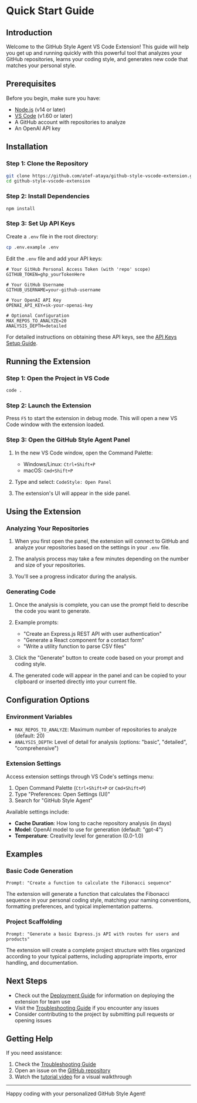# Quick Start Guide

## Introduction

Welcome to the GitHub Style Agent VS Code Extension! This guide will help you get up and running quickly with this powerful tool that analyzes your GitHub repositories, learns your coding style, and generates new code that matches your personal style.

## Prerequisites

Before you begin, make sure you have:

- [Node.js](https://nodejs.org/) (v14 or later)
- [VS Code](https://code.visualstudio.com/) (v1.60 or later)
- A GitHub account with repositories to analyze
- An OpenAI API key

## Installation

### Step 1: Clone the Repository

```bash
git clone https://github.com/atef-ataya/github-style-vscode-extension.git
cd github-style-vscode-extension
```

### Step 2: Install Dependencies

```bash
npm install
```

### Step 3: Set Up API Keys

Create a `.env` file in the root directory:

```bash
cp .env.example .env
```

Edit the `.env` file and add your API keys:

```env
# Your GitHub Personal Access Token (with 'repo' scope)
GITHUB_TOKEN=ghp_yourTokenHere

# Your GitHub Username
GITHUB_USERNAME=your-github-username

# Your OpenAI API Key
OPENAI_API_KEY=sk-your-openai-key

# Optional Configuration
MAX_REPOS_TO_ANALYZE=20
ANALYSIS_DEPTH=detailed
```

For detailed instructions on obtaining these API keys, see the [API Keys Setup Guide](./api-keys-setup.md).

## Running the Extension

### Step 1: Open the Project in VS Code

```bash
code .
```

### Step 2: Launch the Extension

Press `F5` to start the extension in debug mode. This will open a new VS Code window with the extension loaded.

### Step 3: Open the GitHub Style Agent Panel

1. In the new VS Code window, open the Command Palette:
   - Windows/Linux: `Ctrl+Shift+P`
   - macOS: `Cmd+Shift+P`

2. Type and select: `CodeStyle: Open Panel`

3. The extension's UI will appear in the side panel.

## Using the Extension

### Analyzing Your Repositories

1. When you first open the panel, the extension will connect to GitHub and analyze your repositories based on the settings in your `.env` file.

2. The analysis process may take a few minutes depending on the number and size of your repositories.

3. You'll see a progress indicator during the analysis.

### Generating Code

1. Once the analysis is complete, you can use the prompt field to describe the code you want to generate.

2. Example prompts:
   - "Create an Express.js REST API with user authentication"
   - "Generate a React component for a contact form"
   - "Write a utility function to parse CSV files"

3. Click the "Generate" button to create code based on your prompt and coding style.

4. The generated code will appear in the panel and can be copied to your clipboard or inserted directly into your current file.

## Configuration Options

### Environment Variables

- `MAX_REPOS_TO_ANALYZE`: Maximum number of repositories to analyze (default: 20)
- `ANALYSIS_DEPTH`: Level of detail for analysis (options: "basic", "detailed", "comprehensive")

### Extension Settings

Access extension settings through VS Code's settings menu:

1. Open Command Palette (`Ctrl+Shift+P` or `Cmd+Shift+P`)
2. Type "Preferences: Open Settings (UI)"
3. Search for "GitHub Style Agent"

Available settings include:

- **Cache Duration**: How long to cache repository analysis (in days)
- **Model**: OpenAI model to use for generation (default: "gpt-4")
- **Temperature**: Creativity level for generation (0.0-1.0)

## Examples

### Basic Code Generation

```
Prompt: "Create a function to calculate the Fibonacci sequence"
```

The extension will generate a function that calculates the Fibonacci sequence in your personal coding style, matching your naming conventions, formatting preferences, and typical implementation patterns.

### Project Scaffolding

```
Prompt: "Generate a basic Express.js API with routes for users and products"
```

The extension will create a complete project structure with files organized according to your typical patterns, including appropriate imports, error handling, and documentation.

## Next Steps

- Check out the [Deployment Guide](./deployment-guide.md) for information on deploying the extension for team use
- Visit the [Troubleshooting Guide](./troubleshooting.md) if you encounter any issues
- Consider contributing to the project by submitting pull requests or opening issues

## Getting Help

If you need assistance:

1. Check the [Troubleshooting Guide](./troubleshooting.md)
2. Open an issue on the [GitHub repository](https://github.com/atef-ataya/github-style-vscode-extension/issues)
3. Watch the [tutorial video](https://youtu.be/J6atjuGCDS0) for a visual walkthrough

---

Happy coding with your personalized GitHub Style Agent!